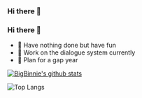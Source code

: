 ### Hi there 👋


### Hi there 👋

- 🌚 Have nothing done but have fun
- 🤖 Work on the dialogue system currently
- 🐰 Plan for a gap year


[![BigBinnie's github stats](https://i-github-readme-stats.vercel.app/api?username=guodongfan&show_icons=true)](https://github.com/anuraghazra/github-readme-stats)


![Top Langs](https://i-github-readme-stats.vercel.app/api/top-langs/?username=guodongfan&layout=compact&hide=assembly,html&langs_count=8&card_width=445)
